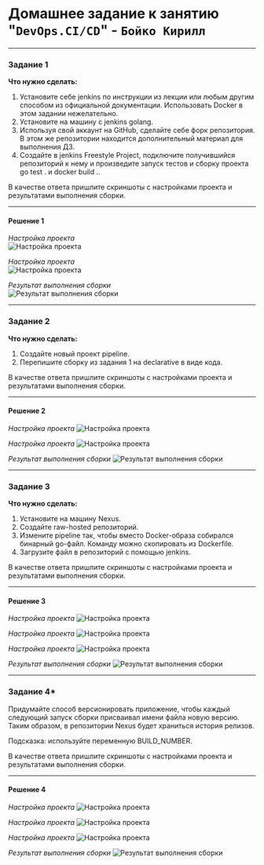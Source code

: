 # Домашнее задание к занятию "`DevOps.CI/CD`" - `Бойко Кирилл`

---

### Задание 1

**Что нужно сделать:**

1. Установите себе jenkins по инструкции из лекции или любым другим способом из официальной документации. Использовать Docker в этом задании нежелательно.
2. Установите на машину с jenkins golang.
3. Используя свой аккаунт на GitHub, сделайте себе форк репозитория. В этом же репозитории находится дополнительный материал для выполнения ДЗ.
4. Создайте в jenkins Freestyle Project, подключите получившийся репозиторий к нему и произведите запуск тестов и сборку проекта go test . и docker build ..

В качестве ответа пришлите скриншоты с настройками проекта и результатами выполнения сборки.


 
---

#### Решение 1  

*Настройка проекта*  
![Настройка проекта](https://github.com/KupIOxaCaH/DevOps.CI-CD/blob/main/img/1.PNG)  

*Настройка проекта*  
![Настройка проекта](https://github.com/KupIOxaCaH/DevOps.CI-CD/blob/main/img/2.PNG)  

*Результат выполнения сборки*  
![Результат выполнения сборки](https://github.com/KupIOxaCaH/DevOps.CI-CD/blob/main/img/3.PNG)  

---

### Задание 2

**Что нужно сделать:**

1. Создайте новый проект pipeline.
2. Перепишите сборку из задания 1 на declarative в виде кода.

В качестве ответа пришлите скриншоты с настройками проекта и результатами выполнения сборки.

---

#### Решение 2

*Настройка проекта*
![Настройка проекта](https://github.com/KupIOxaCaH/DevOps.CI-CD/blob/main/img/4.PNG)

*Настройка проекта*
![Настройка проекта](https://github.com/KupIOxaCaH/DevOps.CI-CD/blob/main/img/5.PNG)

*Результат выполнения сборки*
![Результат выполнения сборки](https://github.com/KupIOxaCaH/DevOps.CI-CD/blob/main/img/6.PNG)

---

### Задание 3

**Что нужно сделать:**

1. Установите на машину Nexus.
2. Создайте raw-hosted репозиторий.
3. Измените pipeline так, чтобы вместо Docker-образа собирался бинарный go-файл. Команду можно скопировать из Dockerfile.
4. Загрузите файл в репозиторий с помощью jenkins.

В качестве ответа пришлите скриншоты с настройками проекта и результатами выполнения сборки.

---

#### Решение 3

*Настройка проекта*
![Настройка проекта](https://github.com/KupIOxaCaH/DevOps.CI-CD/blob/main/img/7.PNG)

*Настройка проекта*
![Настройка проекта](https://github.com/KupIOxaCaH/DevOps.CI-CD/blob/main/img/8.PNG)

*Настройка проекта*
![Настройка проекта](https://github.com/KupIOxaCaH/DevOps.CI-CD/blob/main/img/9.PNG)

*Результат выполнения сборки*
![Результат выполнения сборки](https://github.com/KupIOxaCaH/DevOps.CI-CD/blob/main/img/10.PNG)

---

### Задание 4*

 Придумайте способ версионировать приложение, чтобы каждый следующий запуск сборки присваивал имени файла новую версию. Таким образом, в репозитории Nexus будет храниться история релизов.

Подсказка: используйте переменную BUILD_NUMBER.

В качестве ответа пришлите скриншоты с настройками проекта и результатами выполнения сборки.

---

#### Решение 4

*Настройка проекта*
![Настройка проекта](https://github.com/KupIOxaCaH/DevOps.CI-CD/blob/main/img/11.PNG)

*Настройка проекта*
![Настройка проекта](https://github.com/KupIOxaCaH/DevOps.CI-CD/blob/main/img/12.PNG)

*Настройка проекта*
![Настройка проекта](https://github.com/KupIOxaCaH/DevOps.CI-CD/blob/main/img/13.PNG)

*Результат выполнения сборки*
![Результат выполнения сборки](https://github.com/KupIOxaCaH/DevOps.CI-CD/blob/main/img/14.PNG)
